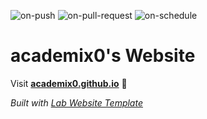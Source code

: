
  ![on-push](../../actions/workflows/on-push.yaml/badge.svg)
  ![on-pull-request](../../actions/workflows/on-pull-request.yaml/badge.svg)
  ![on-schedule](../../actions/workflows/on-schedule.yaml/badge.svg)

  # academix0's Website

  Visit **[academix0.github.io](https://academix0.github.io)** 🚀

  _Built with [Lab Website Template](https://greene-lab.gitbook.io/lab-website-template-docs)_
